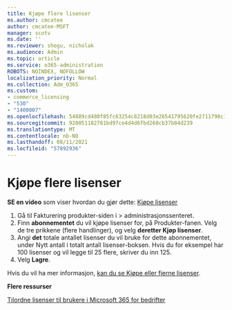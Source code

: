 ```yaml
---
title: Kjøpe flere lisenser
ms.author: cmcatee
author: cmcatee-MSFT
manager: scotv
ms.date: ''
ms.reviewer: shegu, nicholak
ms.audience: Admin
ms.topic: article
ms.service: o365-administration
ROBOTS: NOINDEX, NOFOLLOW
localization_priority: Normal
ms.collection: Adm_O365
ms.custom:
- commerce_licensing
- "530"
- "1400007"
ms.openlocfilehash: 54889cd480f85fc63254c8218d03e26541795620fe2711798c19c9c503637f92
ms.sourcegitcommit: 920051182781bd97ce4d4d6fbd268cb37b84d239
ms.translationtype: MT
ms.contentlocale: nb-NO
ms.lasthandoff: 08/11/2021
ms.locfileid: "57892936"
---
```

# <a name="buy-additional-licenses"></a>Kjøpe flere lisenser

**SE en video** som viser hvordan du gjør dette: [Kjøpe lisenser](https://go.microsoft.com/fwlink/p/?linkid=2154857)

1. Gå til Fakturering produkter-siden i   >  [](https://go.microsoft.com/fwlink/p/?linkid=842054) administrasjonssenteret.
2. Finn **abonnementet** du vil kjøpe lisenser for, på Produkter-fanen. Velg de tre prikkene (flere handlinger), og velg **deretter Kjøp lisenser**.
3. Angi **det** totale  antallet lisenser du vil bruke for dette abonnementet, under Nytt antall i totalt antall lisenser-boksen. Hvis du for eksempel har 100 lisenser og vil legge til 25 flere, skriver du inn 125.
4. Velg **Lagre**.

Hvis du vil ha mer informasjon, [kan du se Kjøpe eller fjerne lisenser](https://docs.microsoft.com/microsoft-365/commerce/licenses/buy-licenses).

**Flere ressurser**

[Tilordne lisenser til brukere i Microsoft 365 for bedrifter](https://docs.microsoft.com/microsoft-365/admin/manage/assign-licenses-to-users)
